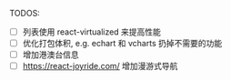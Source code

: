 TODOS:

- [ ] 列表使用 react-virtualized 来提高性能
- [ ] 优化打包体积, e.g. echart 和 vcharts 扔掉不需要的功能
- [ ] 增加港澳台信息
- [ ] https://react-joyride.com/ 增加漫游式导航
